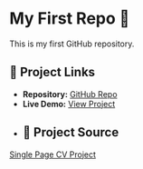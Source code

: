# My First Repo 🚀

This is my first GitHub repository.

## 🔗 Project Links
- **Repository:** [GitHub Repo](https://github.com/HaniGupta24/my-first-repo)
- **Live Demo:** [View Project](https://hanigupta24.github.io/my-first-repo/)
- ## 🔗 Project Source
[Single Page CV Project](https://roadmap.sh/projects/single-page-cv)

